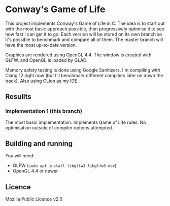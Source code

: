 # Conway's Game of Life
This project implements Conway's Game of Life in C. The idea is to start out with the most basic
approach possible, then progressively optimise it to see how fast I can get it to go. Each version
will be stored on its own branch so it's possible to benchmark and compare all of them. The master 
branch will have the most up-to-date version.

Graphics are rendered using OpenGL 4.4. The window is created with GLFW, and OpenGL is loaded by
GLAD.

Memory safety testing is done using Google Sanitizers. I'm compiling with Clang 12 right now 
(but I'll benchmark different compilers later on down the track). Also using CLion as my IDE.

## Resullts
### Implementation 1 (this branch) 
The most basic implementation. Implements Game of Life rules. 
No optimisation outside of compiler options attempted.

## Building and running
You will need:

- GLFW (`sudo apt install libglfw3 libglfw3-dev`)
- OpenGL 4.4 or newer

## Licence
Mozilla Public Licence v2.0
